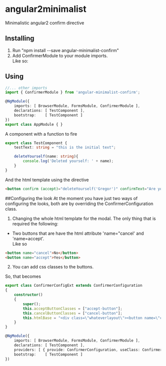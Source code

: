 # angular2minimalist
Minimalistic angular2 confirm directive

## Installing  
1. Run "npm install --save angular-minimalist-confirm" 
2. Add ConfirmerModule to your module imports.  
Like so:  


## Using
```typescript
//... other imports
import { ConfirmerModule } from 'angular-minimalist-confirm';

@NgModule({
    imports: [ BrowserModule, FormsModule, ConfirmerModule ],
    declarations: [ TestComponent ],
    bootstrap:    [ TestComponent ]
})
export class AppModule { }
``` 

A component with a function to fire
```typescript 
export class TestComponent {
    testText: string = "this is the initial text";

    deleteYourself(name: string){
        console.log('Deleted yourself: ' + name);
    }
}
```
And the html template using the directive
```html
<button confirm (accept)="deleteYourself('Gregor')" confirmText="Are you sure you wanna do that?">Delete yourself</button>
```

##Configuring the look
At the moment you have just two ways of configuring the looks, both are by overriding the ConfirmerConfiguration class.   
1. Changing the whole html template for the modal. The only thing that is required the following:  
* Two buttons that are have the html attribute 'name="cancel' and 'name=accept'.  
 Like so  
 ```html
<button name="cancel">No</button>
<button name="accept">Yes</button>
```

2. You can add css classes to the buttons. 

So, that becomes 
```typescript
export class ConfirmerConfigExt extends ConfirmerConfiguration 
{
    constructor()
    {
        super();
        this.acceptButtonClasses = ["accept-button"];
        this.cancelButtonClasses = ["cancel-button"];
        this.htmlBase = "<div class=\"whateverlayout\"><button name=\"cancel\">No</button><button name=\"accept\">Yes</button></div>"
    }
}

@NgModule({
    imports: [ BrowserModule, FormsModule, ConfirmerModule ],
    declarations: [ TestComponent ],
    providers: [ { provide: ConfirmerConfiguration, useClass: ConfirmerConfigExt } ],
    bootstrap:    [ TestComponent ]
})
```